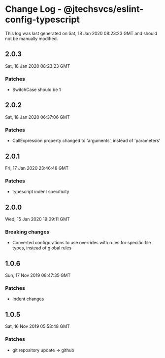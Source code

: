 # Change Log - @jtechsvcs/eslint-config-typescript

This log was last generated on Sat, 18 Jan 2020 08:23:23 GMT and should not be manually modified.

## 2.0.3
Sat, 18 Jan 2020 08:23:23 GMT

### Patches

- SwitchCase should be 1

## 2.0.2
Sat, 18 Jan 2020 06:37:06 GMT

### Patches

- CallExpression property changed to 'arguments', instead of 'parameters'

## 2.0.1
Fri, 17 Jan 2020 23:46:48 GMT

### Patches

- typescript indent specificity

## 2.0.0
Wed, 15 Jan 2020 19:09:11 GMT

### Breaking changes

- Converted configurations to use overrides with rules for specific file types, instead of global rules

## 1.0.6
Sun, 17 Nov 2019 08:47:35 GMT

### Patches

- Indent changes

## 1.0.5
Sat, 16 Nov 2019 05:58:48 GMT

### Patches

- git repository update -> github

